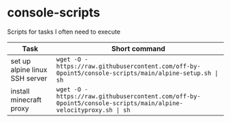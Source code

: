 # console-scripts
Scripts for tasks I often need to execute

| Task | Short command |
|--- | --- |
| set up alpine linux SSH server | `wget -O - https://raw.githubusercontent.com/off-by-0point5/console-scripts/main/alpine-setup.sh \| sh` |
| install minecraft proxy | `wget -O - https://raw.githubusercontent.com/off-by-0point5/console-scripts/main/alpine-velocityproxy.sh \| sh` |
